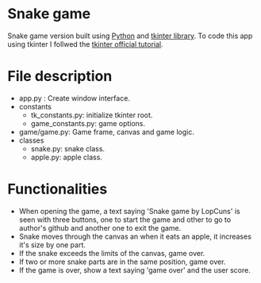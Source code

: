 # Snake game 

Snake game version built using [Python](https://docs.python.org/3/) and [tkinter library](https://docs.python.org/3/library/tk.html).
To code this app using tkinter I follwed the [tkinter official tutorial](https://tkdocs.com/tutorial/index.html).

# File description
 - app.py : Create window interface.
 - constants
    - tk_constants.py: initialize tkinter root.
    - game_constants.py: game options.
 - game/game.py: Game frame, canvas and game logic.
 - classes
    - snake.py: snake class.
    - apple.py: apple class.

# Functionalities
  - When opening the game, a text saying 'Snake game by LopCuns' is seen with three buttons, one to start the game and other to go to author's github and another one to exit the game.
  - Snake moves through the canvas an when it eats an apple, it increases it's size by one part.
  - If the snake exceeds the limits of the canvas, game over.
  - If two or more snake parts are in the same position, game over.
  - If the game is over, show a text saying 'game over' and the user score.